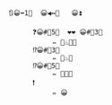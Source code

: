﻿```
🔃😀⬅️1⃣  😀◀️↔️💯   😀⏫

      ❓😀#⃣5⃣  ❤️❤️ 😀#⃣3⃣
           ✏ 💬♨🐝💬
      ⁉😀#⃣3⃣
           ✏ 💬♨💬
      ⁉️😀#⃣5⃣
           ✏ 💬🐝💬
      ❗
           ✏ 😀
```